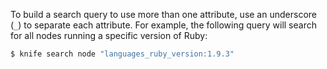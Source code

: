 To build a search query to use more than one attribute, use an
underscore (`_`) to separate each attribute. For example, the following
query will search for all nodes running a specific version of Ruby:

``` bash
$ knife search node "languages_ruby_version:1.9.3"
```